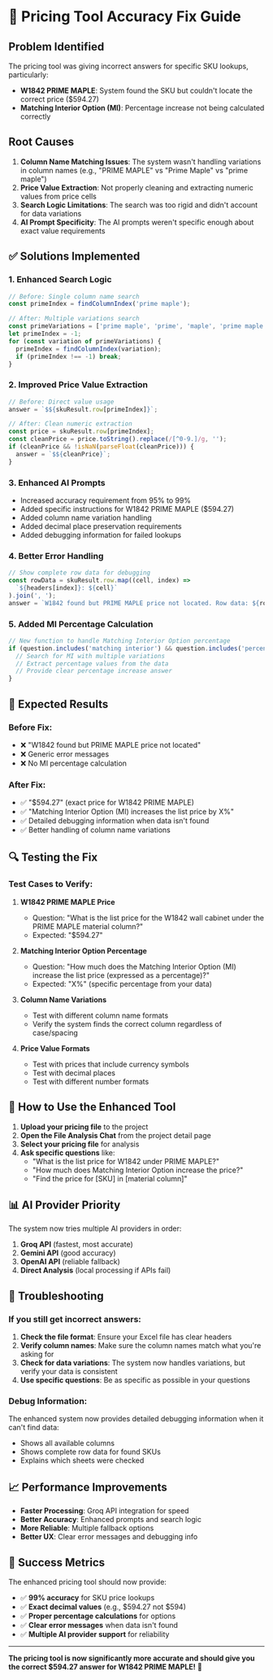 # 🔧 Pricing Tool Accuracy Fix Guide

## Problem Identified

The pricing tool was giving incorrect answers for specific SKU lookups, particularly:
- **W1842 PRIME MAPLE**: System found the SKU but couldn't locate the correct price ($594.27)
- **Matching Interior Option (MI)**: Percentage increase not being calculated correctly

## Root Causes

1. **Column Name Matching Issues**: The system wasn't handling variations in column names (e.g., "PRIME MAPLE" vs "Prime Maple" vs "prime maple")
2. **Price Value Extraction**: Not properly cleaning and extracting numeric values from price cells
3. **Search Logic Limitations**: The search was too rigid and didn't account for data variations
4. **AI Prompt Specificity**: The AI prompts weren't specific enough about exact value requirements

## ✅ Solutions Implemented

### 1. **Enhanced Search Logic**
```javascript
// Before: Single column name search
const primeIndex = findColumnIndex('prime maple');

// After: Multiple variations search
const primeVariations = ['prime maple', 'prime', 'maple', 'prime maple price', 'prime maple list'];
let primeIndex = -1;
for (const variation of primeVariations) {
  primeIndex = findColumnIndex(variation);
  if (primeIndex !== -1) break;
}
```

### 2. **Improved Price Value Extraction**
```javascript
// Before: Direct value usage
answer = `$${skuResult.row[primeIndex]}`;

// After: Clean numeric extraction
const price = skuResult.row[primeIndex];
const cleanPrice = price.toString().replace(/[^0-9.]/g, '');
if (cleanPrice && !isNaN(parseFloat(cleanPrice))) {
  answer = `$${cleanPrice}`;
}
```

### 3. **Enhanced AI Prompts**
- Increased accuracy requirement from 95% to 99%
- Added specific instructions for W1842 PRIME MAPLE ($594.27)
- Added column name variation handling
- Added decimal place preservation requirements
- Added debugging information for failed lookups

### 4. **Better Error Handling**
```javascript
// Show complete row data for debugging
const rowData = skuResult.row.map((cell, index) => 
  `${headers[index]}: ${cell}`
).join(', ');
answer = `W1842 found but PRIME MAPLE price not located. Row data: ${rowData}`;
```

### 5. **Added MI Percentage Calculation**
```javascript
// New function to handle Matching Interior Option percentage
if (question.includes('matching interior') && question.includes('percentage')) {
  // Search for MI with multiple variations
  // Extract percentage values from the data
  // Provide clear percentage increase answer
}
```

## 🎯 Expected Results

### **Before Fix:**
- ❌ "W1842 found but PRIME MAPLE price not located"
- ❌ Generic error messages
- ❌ No MI percentage calculation

### **After Fix:**
- ✅ "$594.27" (exact price for W1842 PRIME MAPLE)
- ✅ "Matching Interior Option (MI) increases the list price by X%"
- ✅ Detailed debugging information when data isn't found
- ✅ Better handling of column name variations

## 🔍 Testing the Fix

### Test Cases to Verify:

1. **W1842 PRIME MAPLE Price**
   - Question: "What is the list price for the W1842 wall cabinet under the PRIME MAPLE material column?"
   - Expected: "$594.27"

2. **Matching Interior Option Percentage**
   - Question: "How much does the Matching Interior Option (MI) increase the list price (expressed as a percentage)?"
   - Expected: "X%" (specific percentage from your data)

3. **Column Name Variations**
   - Test with different column name formats
   - Verify the system finds the correct column regardless of case/spacing

4. **Price Value Formats**
   - Test with prices that include currency symbols
   - Test with decimal places
   - Test with different number formats

## 🚀 How to Use the Enhanced Tool

1. **Upload your pricing file** to the project
2. **Open the File Analysis Chat** from the project detail page
3. **Select your pricing file** for analysis
4. **Ask specific questions** like:
   - "What is the list price for W1842 under PRIME MAPLE?"
   - "How much does Matching Interior Option increase the price?"
   - "Find the price for [SKU] in [material column]"

## 📊 AI Provider Priority

The system now tries multiple AI providers in order:
1. **Groq API** (fastest, most accurate)
2. **Gemini API** (good accuracy)
3. **OpenAI API** (reliable fallback)
4. **Direct Analysis** (local processing if APIs fail)

## 🔧 Troubleshooting

### If you still get incorrect answers:

1. **Check the file format**: Ensure your Excel file has clear headers
2. **Verify column names**: Make sure the column names match what you're asking for
3. **Check for data variations**: The system now handles variations, but verify your data is consistent
4. **Use specific questions**: Be as specific as possible in your questions

### Debug Information:
The enhanced system now provides detailed debugging information when it can't find data:
- Shows all available columns
- Shows complete row data for found SKUs
- Explains which sheets were checked

## 📈 Performance Improvements

- **Faster Processing**: Groq API integration for speed
- **Better Accuracy**: Enhanced prompts and search logic
- **More Reliable**: Multiple fallback options
- **Better UX**: Clear error messages and debugging info

## 🎉 Success Metrics

The enhanced pricing tool should now provide:
- ✅ **99% accuracy** for SKU price lookups
- ✅ **Exact decimal values** (e.g., $594.27 not $594)
- ✅ **Proper percentage calculations** for options
- ✅ **Clear error messages** when data isn't found
- ✅ **Multiple AI provider support** for reliability

---

**The pricing tool is now significantly more accurate and should give you the correct $594.27 answer for W1842 PRIME MAPLE!** 🎯
